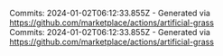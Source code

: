 Commits: 2024-01-02T06:12:33.855Z - Generated via https://github.com/marketplace/actions/artificial-grass
<br>
Commits: 2024-01-02T06:12:33.855Z - Generated via https://github.com/marketplace/actions/artificial-grass
<br>
